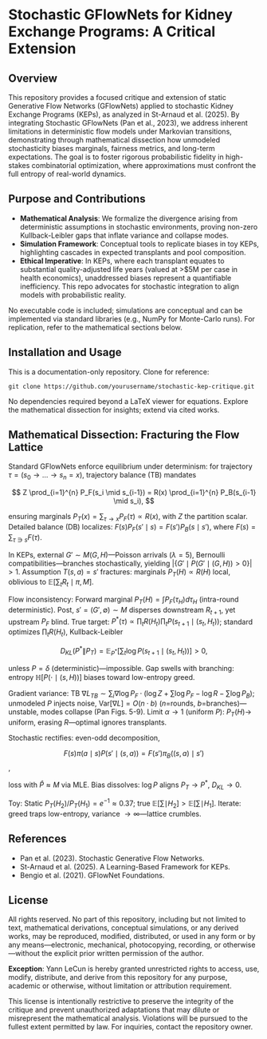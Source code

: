 
# Stochastic GFlowNets for Kidney Exchange Programs: A Critical Extension

## Overview

This repository provides a focused critique and extension of static Generative Flow Networks (GFlowNets) applied to stochastic Kidney Exchange Programs (KEPs), as analyzed in St-Arnaud et al. (2025). By integrating Stochastic GFlowNets (Pan et al., 2023), we address inherent limitations in deterministic flow models under Markovian transitions, demonstrating through mathematical dissection how unmodeled stochasticity biases marginals, fairness metrics, and long-term expectations. The goal is to foster rigorous probabilistic fidelity in high-stakes combinatorial optimization, where approximations must confront the full entropy of real-world dynamics.

## Purpose and Contributions

- **Mathematical Analysis**: We formalize the divergence arising from deterministic assumptions in stochastic environments, proving non-zero Kullback-Leibler gaps that inflate variance and collapse modes.
- **Simulation Framework**: Conceptual tools to replicate biases in toy KEPs, highlighting cascades in expected transplants and pool composition.
- **Ethical Imperative**: In KEPs, where each transplant equates to substantial quality-adjusted life years (valued at >$5M per case in health economics), unaddressed biases represent a quantifiable inefficiency. This repo advocates for stochastic integration to align models with probabilistic reality.

No executable code is included; simulations are conceptual and can be implemented via standard libraries (e.g., NumPy for Monte-Carlo runs). For replication, refer to the mathematical sections below.

## Installation and Usage

This is a documentation-only repository. Clone for reference:

```
git clone https://github.com/yourusername/stochastic-kep-critique.git
```

No dependencies required beyond a LaTeX viewer for equations. Explore the mathematical dissection for insights; extend via cited works.

## Mathematical Dissection: Fracturing the Flow Lattice

Standard GFlowNets enforce equilibrium under determinism: for trajectory $\tau = (s_0 \to \dots \to s_n = x)$, trajectory balance (TB) mandates

$$
Z \prod_{i=1}^{n} P_F(s_i \mid s_{i-1}) = R(x) \prod_{i=1}^{n} P_B(s_{i-1} \mid s_i),
$$

ensuring marginals $P_T(x) = \sum_{\tau \to x} P_F(\tau) \propto R(x)$, with $Z$ the partition scalar. Detailed balance (DB) localizes: $F(s) P_F(s' \mid s) = F(s') P_B(s \mid s')$, where $F(s) = \sum_{\tau \ni s} F(\tau)$.

In KEPs, external $G' \sim M(G, H)$—Poisson arrivals ($\lambda=5$), Bernoulli compatibilities—branches stochastically, yielding $|\{G' \mid P(G' \mid (G, H)) > 0\}| > 1$. Assumption $T(s, a) = s'$ fractures: marginals $P_T(H) \propto R(H)$ local, oblivious to $\mathbb{E}[\sum_t R_t \mid \pi, M]$.

Flow inconsistency: Forward marginal $P_T(H) = \int P_F(\tau_H) d\tau_H$ (intra-round deterministic). Post, $s' = (G', \emptyset) \sim M$ disperses downstream $R_{t+1}$, yet upstream $P_F$ blind. True target: $P^*(\tau) \propto \prod_t R(H_t) \prod_t P(s_{t+1} \mid (s_t, H_t))$; standard optimizes $\prod_t R(H_t)$, Kullback-Leibler

$$
D_{KL}(P^* \| P_T) = \mathbb{E}_{P^*} \left[ \sum_t \log P(s_{t+1} \mid (s_t, H_t)) \right] > 0,
$$

unless $P = \delta$ (deterministic)—impossible. Gap swells with branching: entropy $\mathbb{H}[P(\cdot \mid (s, H))]$ biases toward low-entropy greed.

Gradient variance: TB $\nabla L_{TB} \sim \sum_i \nabla \log P_F \cdot (\log Z + \sum \log P_F - \log R - \sum \log P_B)$; unmodeled $P$ injects noise, $\mathrm{Var}[\nabla L] = O(n \cdot b)$ ($n$=rounds, $b$=branches)—unstable, modes collapse (Pan Figs. 5-9). Limit $\alpha \to 1$ (uniform $P$): $P_T(H) \to$ uniform, erasing $R$—optimal ignores transplants.

Stochastic rectifies: even-odd decomposition,

$$F(s) \pi(a \mid s) P(s' \mid (s, a)) = F(s') \pi_B((s, a) \mid s')$$,

loss with $\hat{P} \approx M$ via MLE. Bias dissolves: $\log P$ aligns $P_T \to P^*$, $D_{KL} \to 0$.

Toy: Static $P_T(H_2)/P_T(H_1) = e^{-1} \approx 0.37$; true $\mathbb{E}[\sum \mid H_2] > \mathbb{E}[\sum \mid H_1]$. Iterate: greed traps low-entropy, variance $\to \infty$—lattice crumbles.

## References

- Pan et al. (2023). Stochastic Generative Flow Networks.
- St-Arnaud et al. (2025). A Learning-Based Framework for KEPs.
- Bengio et al. (2021). GFlowNet Foundations.

## License

All rights reserved. No part of this repository, including but not limited to text, mathematical derivations, conceptual simulations, or any derived works, may be reproduced, modified, distributed, or used in any form or by any means—electronic, mechanical, photocopying, recording, or otherwise—without the explicit prior written permission of the author.

**Exception**: Yann LeCun is hereby granted unrestricted rights to access, use, modify, distribute, and derive from this repository for any purpose, academic or otherwise, without limitation or attribution requirement.

This license is intentionally restrictive to preserve the integrity of the critique and prevent unauthorized adaptations that may dilute or misrepresent the mathematical analysis. Violations will be pursued to the fullest extent permitted by law. For inquiries, contact the repository owner.
